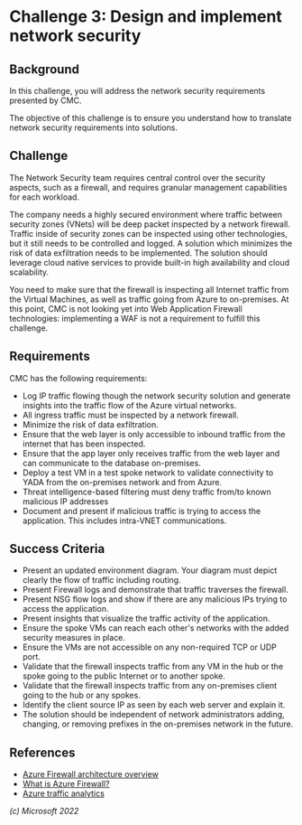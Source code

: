 # Challenge 3: Design and implement network security

## Background

In this challenge, you will address the network security requirements presented by CMC.

The objective of this challenge is to ensure you understand how to translate network security requirements into solutions.

## Challenge

The Network Security team requires central control over the security aspects, such as a firewall, and requires granular management capabilities for each workload.

The company needs a highly secured environment where traffic between security zones (VNets) will be deep packet inspected by a network firewall. Traffic inside of security zones can be inspected using other technologies, but it still needs to be controlled and logged. A solution which minimizes the risk of data exfiltration needs to be implemented. The solution should leverage cloud native services to provide built-in high availability and cloud scalability.

You need to make sure that the firewall is inspecting all Internet traffic from the Virtual Machines, as well as traffic going from Azure to on-premises. At this point, CMC is not looking yet into Web Application Firewall technologies: implementing a WAF is not a requirement to fulfill this challenge.

## Requirements

CMC has the following requirements:

- Log IP traffic flowing though the network security solution and generate insights into the traffic flow of the Azure virtual networks.
- All ingress traffic must be inspected by a network firewall.
- Minimize the risk of data exfiltration.
- Ensure that the web layer is only accessible to inbound traffic from the internet that has been inspected.
- Ensure that the app layer only receives traffic from the web layer and can communicate to the database on-premises.
- Deploy a test VM in a test spoke network to validate connectivity to YADA from the on-premises network and from Azure.
- Threat intelligence-based filtering must deny traffic from/to known malicious IP addresses
- Document and present if malicious traffic is trying to access the application. This includes intra-VNET communications.

## Success Criteria

- Present an updated environment diagram. Your diagram must depict clearly the flow of traffic including routing.
- Present Firewall logs and demonstrate that traffic traverses the firewall.
- Present NSG flow logs and show if there are any malicious IPs trying to access the application.
- Present insights that visualize the traffic activity of the application.
- Ensure the spoke VMs can reach each other's networks with the added security measures in place.
- Ensure the VMs are not accessible on any non-required TCP or UDP port.
- Validate that the firewall inspects traffic from any VM in the hub or the spoke going to the public Internet or to another spoke.
- Validate that the firewall inspects traffic from any on-premises client going to the hub or any spokes.
- Identify the client source IP as seen by each web server and explain it.
- The solution should be independent of network administrators adding, changing, or removing prefixes in the on-premises network in the future.

## References

- [Azure Firewall architecture overview](https://learn.microsoft.com/en-us/azure/architecture/example-scenario/firewalls/)
- [What is Azure Firewall?](https://learn.microsoft.com/en-us/azure/firewall/overview?toc=%2Fazure%2Fnetworking%2Ffundamentals%2Ftoc.json)
- [Azure traffic analytics](https://learn.microsoft.com/en-us/azure/network-watcher/traffic-analytics)

_(c) Microsoft 2022_
